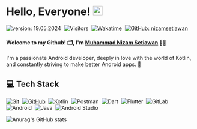 # Hello, Everyone! [<img src="https://media.giphy.com/media/hvRJCLFzcasrR4ia7z/giphy.gif" width="25px" height="25px">](https://nizamsetiawan.my.id/)

![version: 19.05.2024](https://img.shields.io/badge/version-19.05.2024-green)&nbsp;
![Visitors](https://komarev.com/ghpvc/?username=nizamsetiawan&style=flat&label=visitors&color=red)&nbsp;
[![Wakatime](https://wakatime.com/badge/user/2ced7ec5-155b-498b-be8c-c237cf4936d7.svg?style=flat&color=green)](https://wakatime.com/@nizam)&nbsp;
[![GitHub: nizamsetiawan](https://img.shields.io/github/followers/nizamsetiawan?label=follow&style=social&color=green)](https://github.com/nizamsetiawan)&nbsp;

#### Welcome to my Github! 🗂, I'm [Muhammad Nizam Setiawan](https://nizamsetiawan.my.id/) 👨‍💻
I'm a passionate Android developer, deeply in love with the world of Kotlin, and constantly striving to make better Android apps. 🚀

## 💻 Tech Stack
  [![Git](https://img.shields.io/badge/Git-%23F05033.svg?style=flat&logo=git&logoColor=white)](https://git-scm.com/)&nbsp;
  [![GitHub](https://img.shields.io/badge/-GitHub-05122A?style=flat&logo=github)](https://github.com/fachridantm/)&nbsp;
  ![Kotlin](https://img.shields.io/badge/Kotlin-%230095D5.svg?style=flat&logo=kotlin&logoColor=white)&nbsp;
  ![Postman](https://img.shields.io/badge/Postman-FF6C37?style=flat&logo=postman&logoColor=white)&nbsp;
  ![Dart](https://img.shields.io/badge/Dart-0175C2?style=flat&logo=dart&logoColor=white)&nbsp;
  ![Flutter](https://img.shields.io/badge/Flutter-02569B?style=flat&logo=flutter&logoColor=white)&nbsp;
  ![GitLab](https://img.shields.io/badge/GitLab-330F63?style=flat&logo=gitlab&logoColor=white)&nbsp;
  ![Android](https://img.shields.io/badge/Android-3DDC84?style=flat&logo=android&logoColor=white)&nbsp;
  ![Java](https://img.shields.io/badge/Java-007396?style=flat&logo=java&logoColor=white)&nbsp;
  ![Android Studio](https://img.shields.io/badge/Android%20Studio-3DDC84?style=flat&logo=android-studio&logoColor=white)&nbsp;

![Anurag's GitHub stats](https://github-readme-stats.vercel.app/api?username=anuraghazra&show_icons=true&theme=tokyonight)
